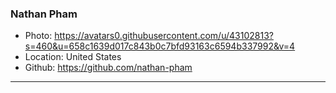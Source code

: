 ### Nathan Pham

- Photo: https://avatars0.githubusercontent.com/u/43102813?s=460&u=658c1639d017c843b0c7bfd93163c6594b337992&v=4
- Location: United States
- Github: https://github.com/nathan-pham

***
